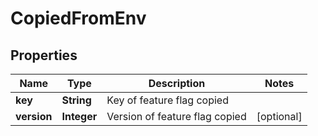 

# CopiedFromEnv


## Properties

| Name | Type | Description | Notes |
|------------ | ------------- | ------------- | -------------|
|**key** | **String** | Key of feature flag copied |  |
|**version** | **Integer** | Version of feature flag copied |  [optional] |



